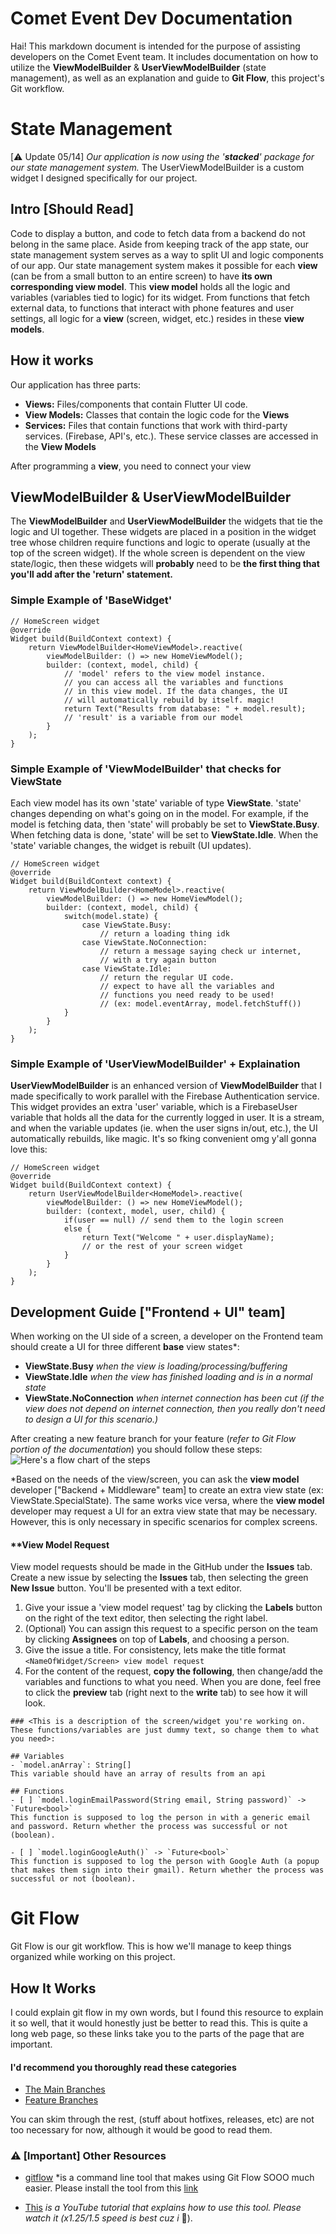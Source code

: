 # Comet Event Dev Documentation

Hai! This markdown document is intended for the purpose of assisting developers on the Comet Event team. It includes documentation on how to utilize the **ViewModelBuilder** & **UserViewModelBuilder** (state management), as well as an explanation and guide to **Git Flow**, this project's Git workflow.

# State Management

[⚠️ Update 05/14] *Our application is now using the '**stacked**' package for our state management system.* The UserViewModelBuilder is a custom widget I designed specifically for our project. 

## Intro [Should Read]

Code to display a button, and code to fetch data from a backend do not belong in the same place. Aside from keeping track of the app state, our state management system serves as a way to split UI and logic components of our app. Our state management system makes it possible for each **view** (can be from a small button to an entire screen) to have **its own corresponding view model**. This **view model** holds all the logic and variables (variables tied to logic) for its widget. From functions that fetch external data, to functions that interact with phone features and user settings, all logic for a **view** (screen, widget, etc.) resides in these **view models**.

## How it works

Our application has three parts:

 - **Views:** Files/components that contain Flutter UI code.
 - **View Models:** Classes that contain the logic code for the **Views**
 - **Services:** Files that contain functions that work with third-party services. (Firebase, API's, etc.). These service classes are accessed in the **View Models**

After programming a **view**, you need to connect your view 

## ViewModelBuilder & UserViewModelBuilder

The **ViewModelBuilder** and **UserViewModelBuilder** the widgets that tie the logic and UI together. These widgets are placed in a position in the widget tree whose children require functions and logic to operate (usually at the top of the screen widget). If the whole screen is dependent on the view state/logic, then these widgets will **probably** need to be **the first thing that you'll add after the 'return' statement.**

### Simple Example of 'BaseWidget'

    // HomeScreen widget
    @override
    Widget build(BuildContext context) {
	    return ViewModelBuilder<HomeViewModel>.reactive(
		    viewModelBuilder: () => new HomeViewModel();
		    builder: (context, model, child) {
			    // 'model' refers to the view model instance.
			    // you can access all the variables and functions
			    // in this view model. If the data changes, the UI 	  
			    // will automatically rebuild by itself. magic!
				return Text("Results from database: " + model.result);
				// 'result' is a variable from our model
			}
		);
	}
	    
	    

### Simple Example of 'ViewModelBuilder' that checks for ViewState

Each view model has its own 'state' variable of type **ViewState**. 'state' changes depending on what's going on in the model. For example, if the model is fetching data, then 'state' will probably be set to **ViewState.Busy**. When fetching data is done, 'state' will be set to **ViewState.Idle**. When the 'state' variable changes, the widget is rebuilt (UI updates).

    // HomeScreen widget
    @override
    Widget build(BuildContext context) {
	    return ViewModelBuilder<HomeModel>.reactive(
		    viewModelBuilder: () => new HomeViewModel();
		    builder: (context, model, child) {
			    switch(model.state) {
				    case ViewState.Busy:
					    // return a loading thing idk
					case ViewState.NoConnection:
						// return a message saying check ur internet,
						// with a try again button
					case ViewState.Idle:
						// return the regular UI code.
						// expect to have all the variables and
						// functions you need ready to be used! 
						// (ex: model.eventArray, model.fetchStuff())
			    }
			}
		);
	}

### Simple Example of 'UserViewModelBuilder' + Explaination

**UserViewModelBuilder** is an enhanced version of **ViewModelBuilder** that I made specifically to work parallel with the Firebase Authentication service. This widget provides an extra 'user' variable, which is a FirebaseUser variable that holds all the data for the currently logged in user. It is a stream, and when the variable updates (ie. when the user signs in/out, etc.), the UI automatically rebuilds, like magic. It's so fking convenient omg y'all gonna love this:

    // HomeScreen widget
    @override
    Widget build(BuildContext context) {
	    return UserViewModelBuilder<HomeModel>.reactive(
		    viewModelBuilder: () => new HomeViewModel();
		    builder: (context, model, user, child) {
			    if(user == null) // send them to the login screen
			    else {
					return Text("Welcome " + user.displayName);
					// or the rest of your screen widget
				}
			}
		);
	}


## Development Guide ["Frontend + UI" team]

When working on the UI side of a screen, a developer on the Frontend team should create a UI for three different **base** view states*: 

 - **ViewState.Busy** *when the view is loading/processing/buffering*
 - **ViewState.Idle** *when the view has finished loading and is in a normal state*
 - **ViewState.NoConnection** *when internet connection has been cut (if the view does not depend on internet connection, then you really don't need to design a UI for this scenario.)*

After creating a new feature branch for your feature (*refer to Git Flow portion of the documentation*) you should follow these steps:
![Here's a flow chart of the steps](https://i.ibb.co/By4PMYW/Screen-Shot-2020-05-12-at-7-05-16-PM.png)

*Based on the needs of the view/screen, you can ask the **view model** developer ["Backend + Middleware" team] to create an extra view state (ex: ViewState.SpecialState). The same works vice versa, where the **view model** developer may request a UI for an extra view state that may be necessary. However, this is only necessary in specific scenarios for complex screens.

#### **View Model Request
View model requests should be made in the GitHub under the **Issues** tab. Create a new issue by selecting the **Issues** tab, then selecting the green **New Issue** button. You'll be presented with a text editor. 

1. Give your issue a 'view model request' tag by clicking the **Labels** button on the right of the text editor, then selecting the right label.
2. (Optional) You can assign this request to a specific person on the team by clicking **Assignees** on top of **Labels**, and choosing a person.
3. Give the issue a title. For consistency, lets make the title format `<NameOfWidget/Screen> view model request`
4. For the content of the request, **copy the following**, then change/add the variables and functions to what you need. When you are done, feel free to click the **preview** tab (right next to the **write** tab) to see how it will look.

```
### <This is a description of the screen/widget you're working on. These functions/variables are just dummy text, so change them to what you need>:

## Variables
- `model.anArray`: String[]
This variable should have an array of results from an api

## Functions
- [ ] `model.loginEmailPassword(String email, String password)` -> `Future<bool>`
This function is supposed to log the person in with a generic email and password. Return whether the process was successful or not (boolean).

- [ ] `model.loginGoogleAuth()` -> `Future<bool>`
This function is supposed to log the person with Google Auth (a popup that makes them sign into their gmail). Return whether the process was successful or not (boolean).

```



# Git Flow

Git Flow is our git workflow. This is how we'll manage to keep things organized while working on this project. 


## How It Works

I could explain git flow in my own words, but I found this resource to explain it so well, that it would honestly just be better to read this. This is quite a long web page, so these links take you to the parts of the page that are important.

#### I'd recommend you thoroughly read these categories
- [The Main Branches](https://nvie.com/posts/a-successful-git-branching-model/#the-main-branches)
- [Feature Branches](https://nvie.com/posts/a-successful-git-branching-model/#feature-branches)

You can skim through the rest, (stuff about hotfixes, releases, etc) are not too necessary for now, although it would be good to read them.

### ⚠️ [Important] Other Resources

- [gitflow](https://github.com/nvie/gitflow) *is a command line tool that makes using Git Flow SOOO much easier. Please install the tool from this [link](https://github.com/nvie/gitflow/wiki/Installation)

- [This](https://www.youtube.com/watch?v=BYrt6luynCI&t=155s) *is a YouTube tutorial that explains how to use this tool. Please watch it (x1.25/1.5 speed is best cuz i* 🥱).